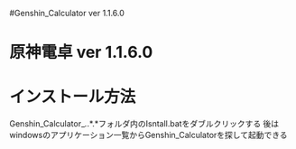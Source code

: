 #Genshin_Calculator ver 1.1.6.0

# 原神電卓 ver 1.1.6.0

# インストール方法
Genshin_Calculator_*.*.*.*フォルダ内のIsntall.batをダブルクリックする
後はwindowsのアプリケーション一覧からGenshin_Calculatorを探して起動できる

